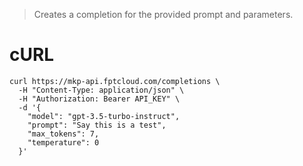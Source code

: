 > Creates a completion for the provided prompt and parameters.
# cURL
```shell
curl https://mkp-api.fptcloud.com/completions \
  -H "Content-Type: application/json" \
  -H "Authorization: Bearer API_KEY" \
  -d '{
    "model": "gpt-3.5-turbo-instruct",
    "prompt": "Say this is a test",
    "max_tokens": 7,
    "temperature": 0
  }'
 ```
